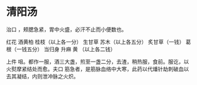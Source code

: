 # 清阳汤



治口 ，颊腮急紧，胃中火盛，必汗不止而小便数也。

红花 酒黄柏 桂枝（以上各一分） 生甘草 苏木（以上各五分） 炙甘草（一钱） 葛根（一钱五分） 当归身 升麻 黄 （以上各二钱）

上件 咀。都作一服，酒三大盏，煎至一盏二分，去渣，稍热服，食前。服讫，以火熨摩紧结处而愈。夫口 筋急者，是筋脉血络中大寒，此药以代燔针劫刺破血以去其凝结，内则泄冲脉之火炽。